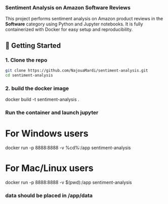 ### Sentiment Analysis on Amazon Software Reviews

This project performs sentiment analysis on Amazon product reviews in the 
**Software** category using Python and Jupyter notebooks. It is 
fully containerized with Docker for easy setup and reproducibility.

## 🚀 Getting Started

### 1. Clone the repo

```bash
git clone https://github.com/NajouaMardi/sentiment-analysis.git
cd sentiment-analysis
```

### 2. build the docker image
docker build -t sentiment-analysis .

### Run the container and launch jupyter
# For Windows users
docker run -p 8888:8888 -v %cd%:/app sentiment-analysis

# For Mac/Linux users
docker run -p 8888:8888 -v $(pwd):/app sentiment-analysis


### data should be placed in /app/data
